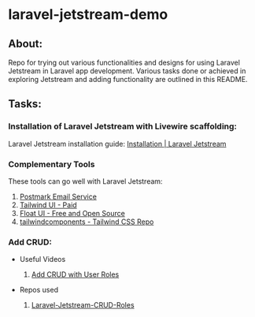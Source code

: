 # laravel-jetstream-demo

## About:

Repo for trying out various functionalities and designs for using Laravel Jetstream in Laravel app development.
Various tasks done or achieved in exploring Jetstream and adding functionality are outlined in this README.

## Tasks:

### Installation of Laravel Jetstream with Livewire scaffolding:
Laravel Jetstream installation guide: [Installation | Laravel Jetstream](https://jetstream.laravel.com/installation.html)

### Complementary Tools
These tools can go well with Laravel Jetstream:
1. [Postmark Email Service](https://postmarkapp.com/) 
2. [Tailwind UI - Paid](https://tailwindui.com/)
3. [Float UI - Free and Open Source](https://floatui.com/)
4. [tailwindcomponents - Tailwind CSS Repo](https://tailwindcomponents.com/)

### Add CRUD:
- Useful Videos
   1. [Add CRUD with User Roles](https://www.youtube.com/watch?v=pyOcSEkG4Q0)

- Repos used
   1. [Laravel-Jetstream-CRUD-Roles](https://github.com/LaravelDaily/Laravel-Jetstream-CRUD-Roles)

